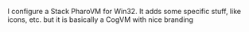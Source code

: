 I configure a Stack PharoVM for Win32. 
It adds some specific stuff, like icons, etc. but it is basically a CogVM with nice branding